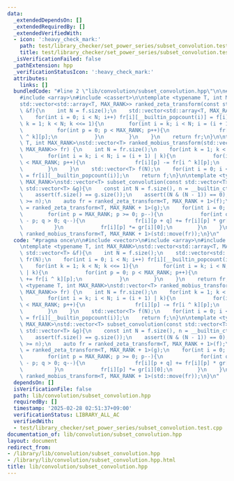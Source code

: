 ```yaml
---
data:
  _extendedDependsOn: []
  _extendedRequiredBy: []
  _extendedVerifiedWith:
  - icon: ':heavy_check_mark:'
    path: test/library_checker/set_power_series/subset_convolution.test.cpp
    title: test/library_checker/set_power_series/subset_convolution.test.cpp
  _isVerificationFailed: false
  _pathExtension: hpp
  _verificationStatusIcon: ':heavy_check_mark:'
  attributes:
    links: []
  bundledCode: "#line 2 \"lib/convolution/subset_convolution.hpp\"\n\n#include <vector>\n\
    #include <array>\n#include <cassert>\n\ntemplate <typename T, int MAX_RANK>\n\
    std::vector<std::array<T, MAX_RANK>> ranked_zeta_transform(const std::vector<T>\
    \ &f){\n    int N = f.size();\n    std::vector<std::array<T, MAX_RANK>> fr(N);\n\
    \    for(int i = 0; i < N; i++) fr[i][__builtin_popcount(i)] = f[i];\n    for(int\
    \ k = 1; k < N; k <<= 1){\n        for(int i = k; i < N; i = (i + 1) | k){\n \
    \           for(int p = 0; p < MAX_RANK; p++){\n                fr[i][p] += fr[i\
    \ ^ k][p];\n            }\n        }\n    }\n    return fr;\n}\n\ntemplate <typename\
    \ T, int MAX_RANK>\nstd::vector<T> ranked_mobius_transform(std::vector<std::array<T,\
    \ MAX_RANK>> fr) {\n    int N = fr.size();\n    for(int k = 1; k < N; k <<= 1){\n\
    \        for(int i = k; i < N; i = (i + 1) | k){\n            for(int p = 0; p\
    \ < MAX_RANK; p++){\n                fr[i][p] -= fr[i ^ k][p];\n            }\n\
    \        }\n    }\n    std::vector<T> f(N);\n    for(int i = 0; i < N; i++) f[i]\
    \ = fr[i][__builtin_popcount(i)];\n    return f;\n}\n\ntemplate <typename T, int\
    \ MAX_RANK>\nstd::vector<T> subset_convolution(const std::vector<T> &f, const\
    \ std::vector<T> &g){\n    const int N = f.size(), n = __builtin_ctz(f.size());\n\
    \    assert(f.size() == g.size());\n    assert((N & (N - 1)) == 0);\n    assert(MAX_RANK\
    \ >= n);\n    auto fr = ranked_zeta_transform<T, MAX_RANK + 1>(f);\n    auto gr\
    \ = ranked_zeta_transform<T, MAX_RANK + 1>(g);\n    for(int i = 0; i < N; i++){\n\
    \        for(int p = MAX_RANK; p >= 0; p--){\n            for(int q = MAX_RANK\
    \ - p; q > 0; q--){\n                fr[i][p + q] += fr[i][p] * gr[i][q];\n  \
    \          }\n            fr[i][p] *= gr[i][0];\n        }\n    }\n    return\
    \ ranked_mobius_transform<T, MAX_RANK + 1>(std::move(fr));\n}\n"
  code: "#pragma once\n\n#include <vector>\n#include <array>\n#include <cassert>\n\
    \ntemplate <typename T, int MAX_RANK>\nstd::vector<std::array<T, MAX_RANK>> ranked_zeta_transform(const\
    \ std::vector<T> &f){\n    int N = f.size();\n    std::vector<std::array<T, MAX_RANK>>\
    \ fr(N);\n    for(int i = 0; i < N; i++) fr[i][__builtin_popcount(i)] = f[i];\n\
    \    for(int k = 1; k < N; k <<= 1){\n        for(int i = k; i < N; i = (i + 1)\
    \ | k){\n            for(int p = 0; p < MAX_RANK; p++){\n                fr[i][p]\
    \ += fr[i ^ k][p];\n            }\n        }\n    }\n    return fr;\n}\n\ntemplate\
    \ <typename T, int MAX_RANK>\nstd::vector<T> ranked_mobius_transform(std::vector<std::array<T,\
    \ MAX_RANK>> fr) {\n    int N = fr.size();\n    for(int k = 1; k < N; k <<= 1){\n\
    \        for(int i = k; i < N; i = (i + 1) | k){\n            for(int p = 0; p\
    \ < MAX_RANK; p++){\n                fr[i][p] -= fr[i ^ k][p];\n            }\n\
    \        }\n    }\n    std::vector<T> f(N);\n    for(int i = 0; i < N; i++) f[i]\
    \ = fr[i][__builtin_popcount(i)];\n    return f;\n}\n\ntemplate <typename T, int\
    \ MAX_RANK>\nstd::vector<T> subset_convolution(const std::vector<T> &f, const\
    \ std::vector<T> &g){\n    const int N = f.size(), n = __builtin_ctz(f.size());\n\
    \    assert(f.size() == g.size());\n    assert((N & (N - 1)) == 0);\n    assert(MAX_RANK\
    \ >= n);\n    auto fr = ranked_zeta_transform<T, MAX_RANK + 1>(f);\n    auto gr\
    \ = ranked_zeta_transform<T, MAX_RANK + 1>(g);\n    for(int i = 0; i < N; i++){\n\
    \        for(int p = MAX_RANK; p >= 0; p--){\n            for(int q = MAX_RANK\
    \ - p; q > 0; q--){\n                fr[i][p + q] += fr[i][p] * gr[i][q];\n  \
    \          }\n            fr[i][p] *= gr[i][0];\n        }\n    }\n    return\
    \ ranked_mobius_transform<T, MAX_RANK + 1>(std::move(fr));\n}\n"
  dependsOn: []
  isVerificationFile: false
  path: lib/convolution/subset_convolution.hpp
  requiredBy: []
  timestamp: '2025-02-28 02:51:37+09:00'
  verificationStatus: LIBRARY_ALL_AC
  verifiedWith:
  - test/library_checker/set_power_series/subset_convolution.test.cpp
documentation_of: lib/convolution/subset_convolution.hpp
layout: document
redirect_from:
- /library/lib/convolution/subset_convolution.hpp
- /library/lib/convolution/subset_convolution.hpp.html
title: lib/convolution/subset_convolution.hpp
---
```

